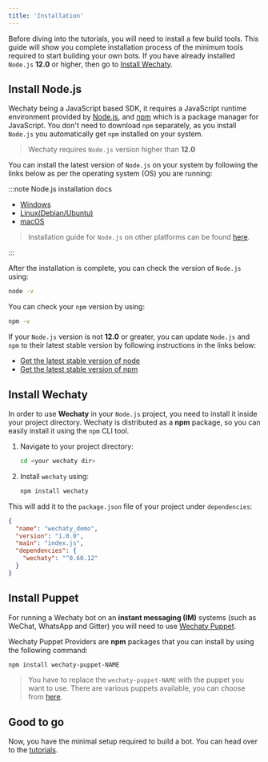 ```yaml
---
title: 'Installation'
---
```


Before diving into the tutorials, you will need to install a few build tools. This guide will show you complete installation process of the minimum tools required to start building your own bots. If you have already installed `Node.js` **12.0** or higher, then go to [Install Wechaty](#install-wechaty).

## Install Node.js

Wechaty being a JavaScript based SDK, it requires a JavaScript runtime environment provided by [Node.js](https://nodejs.org/), and [npm](https://www.npmjs.com/) which is a package manager for JavaScript. You don't need to download `npm` separately, as you install `Node.js` you automatically get `npm` installed on your system.

> Wechaty requires `Node.js` version higher than **12.0**

You can install the latest version of `Node.js` on your system by following the links below as per the operating system (OS) you are running:

:::note Node.js installation docs

* [Windows](https://nodejs.org/en/download/package-manager/#windows)
* [Linux\(Debian/Ubuntu\)](https://nodejs.org/en/download/package-manager/#debian-and-ubuntu-based-linux-distributions)
* [macOS](https://nodejs.org/en/download/package-manager/#macos)

> Installation guide for `Node.js` on other platforms can be found [here](https://nodejs.org/en/download/package-manager/).

:::

After the installation is complete, you can check the version of `Node.js` using:

```sh
node -v
```

You can check your `npm` version by using:

```sh
npm -v
```

If your `Node.js` version is not **12.0** or greater, you can update `Node.js` and `npm` to their latest stable version by following instructions in the links below:

* [Get the latest stable version of node](https://docs.npmjs.com/try-the-latest-stable-version-of-node)
* [Get the latest stable version of npm](https://docs.npmjs.com/try-the-latest-stable-version-of-npm)

## Install Wechaty

In order to use **Wechaty** in your `Node.js` project, you need to install it inside your project directory. Wechaty is distributed as a **npm** package, so you can easily install it using the `npm` CLI tool.

1. Navigate to your project directory:

   ```sh
   cd <your wechaty dir>
   ```

2. Install `wechaty` using:

   ```sh
   npm install wechaty
   ```

This will add it to the `package.json` file of your project under `dependencies`:

```json
{
  "name": "wechaty_demo",
  "version": "1.0.0",
  "main": "index.js",
  "dependencies": {
    "wechaty": "^0.60.12"
  }
}
```

## Install Puppet

For running a Wechaty bot on an **instant messaging (IM)** systems (such as WeChat, WhatsApp and Gitter) you will need to use [Wechaty Puppet](https://github.com/wechaty/wechaty-puppet).

Wechaty Puppet Providers are **npm** packages that you can install by using the following command:

```sh
npm install wechaty-puppet-NAME
```

> You have to replace the `wechaty-puppet-NAME` with the puppet you want to use. There are various puppets available, you can choose from [here](./puppet-providers/overview.mdx).

## Good to go

Now, you have the minimal setup required to build a bot. You can head over to the [tutorials](./../getting-started/running-locally.mdx).
